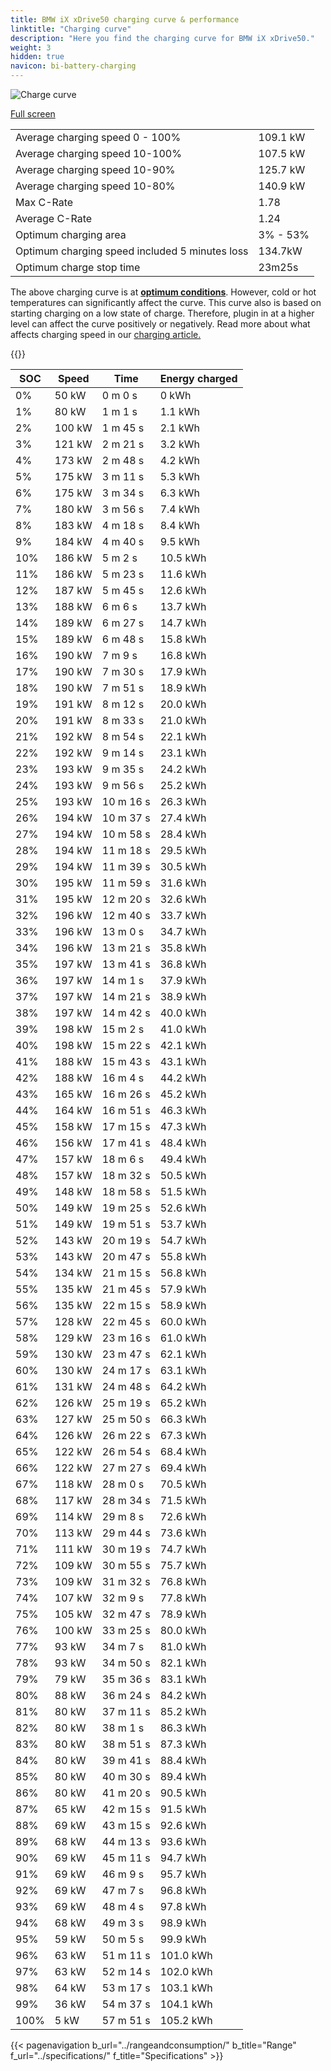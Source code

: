 ```yaml
---
title: BMW iX xDrive50 charging curve & performance
linktitle: "Charging curve"
description: "Here you find the charging curve for BMW iX xDrive50."
weight: 3
hidden: true
navicon: bi-battery-charging
---
```

<!-- markdownlint-disable MD033 -->
<img src="/images/models/bmw/ix/ix_xdrive50/chargingcurve.svg" alt="Charge curve" class="img-fluid">

[Full screen](/images/models/bmw/ix/ix_xdrive50/chargingcurve.svg)


<table class="table table-striped border">
<tbody>
<tr>
<td>Average charging speed 0 - 100%</td><td>109.1 kW</td>
</tr>
<tr>
<td>Average charging speed 10-100%</td><td>107.5 kW</td>
</tr>
<tr>
<td>Average charging speed 10-90%</td><td>125.7 kW</td>
</tr>
<tr>
<td>Average charging speed 10-80%</td><td>140.9 kW</td>
</tr>
<tr>
<td>Max C-Rate</td><td>1.78</td>
</tr>
<tr>
<td>Average C-Rate</td><td>1.24</td>
</tr>
<tr>
<td>Optimum charging area</td><td>3% - 53%</td>
</tr>
<tr>
<td>Optimum charging speed included 5 minutes loss</td><td>134.7kW</td>
</tr>
<tr>
<td>Optimum charge stop time</td><td>23m25s</td>
</tr>
</tbody>
</table>


The above charging curve is at **[optimum conditions](../../../../../technology/battery/charging/#temperature)**. However, cold or hot temperatures can significantly affect the curve. This curve also is based on starting charging on a low state of charge. Therefore, plugin in at a higher level can affect the curve positively or negatively. Read more about what affects charging speed in our [charging article.](../../../../../technology/battery/charging/)


{{<evkxdisplayaddarticle />}}
<table class="table table-striped border">
<thead>
<tr><th>SOC</th><th>Speed</th><th>Time</th><th>Energy charged</th></tr>
</thead>
<tbody>
<tr>
<td>0%</td><td>50 kW</td><td> 0 m 0 s </td><td>0 kWh </td>
</tr>
<tr>
<td>1%</td><td>80 kW</td><td> 1 m 1 s </td><td>1.1 kWh </td>
</tr>
<tr>
<td>2%</td><td>100 kW</td><td> 1 m 45 s </td><td>2.1 kWh </td>
</tr>
<tr>
<td>3%</td><td>121 kW</td><td> 2 m 21 s </td><td>3.2 kWh </td>
</tr>
<tr>
<td>4%</td><td>173 kW</td><td> 2 m 48 s </td><td>4.2 kWh </td>
</tr>
<tr>
<td>5%</td><td>175 kW</td><td> 3 m 11 s </td><td>5.3 kWh </td>
</tr>
<tr>
<td>6%</td><td>175 kW</td><td> 3 m 34 s </td><td>6.3 kWh </td>
</tr>
<tr>
<td>7%</td><td>180 kW</td><td> 3 m 56 s </td><td>7.4 kWh </td>
</tr>
<tr>
<td>8%</td><td>183 kW</td><td> 4 m 18 s </td><td>8.4 kWh </td>
</tr>
<tr>
<td>9%</td><td>184 kW</td><td> 4 m 40 s </td><td>9.5 kWh </td>
</tr>
<tr>
<td>10%</td><td>186 kW</td><td> 5 m 2 s </td><td>10.5 kWh </td>
</tr>
<tr>
<td>11%</td><td>186 kW</td><td> 5 m 23 s </td><td>11.6 kWh </td>
</tr>
<tr>
<td>12%</td><td>187 kW</td><td> 5 m 45 s </td><td>12.6 kWh </td>
</tr>
<tr>
<td>13%</td><td>188 kW</td><td> 6 m 6 s </td><td>13.7 kWh </td>
</tr>
<tr>
<td>14%</td><td>189 kW</td><td> 6 m 27 s </td><td>14.7 kWh </td>
</tr>
<tr>
<td>15%</td><td>189 kW</td><td> 6 m 48 s </td><td>15.8 kWh </td>
</tr>
<tr>
<td>16%</td><td>190 kW</td><td> 7 m 9 s </td><td>16.8 kWh </td>
</tr>
<tr>
<td>17%</td><td>190 kW</td><td> 7 m 30 s </td><td>17.9 kWh </td>
</tr>
<tr>
<td>18%</td><td>190 kW</td><td> 7 m 51 s </td><td>18.9 kWh </td>
</tr>
<tr>
<td>19%</td><td>191 kW</td><td> 8 m 12 s </td><td>20.0 kWh </td>
</tr>
<tr>
<td>20%</td><td>191 kW</td><td> 8 m 33 s </td><td>21.0 kWh </td>
</tr>
<tr>
<td>21%</td><td>192 kW</td><td> 8 m 54 s </td><td>22.1 kWh </td>
</tr>
<tr>
<td>22%</td><td>192 kW</td><td> 9 m 14 s </td><td>23.1 kWh </td>
</tr>
<tr>
<td>23%</td><td>193 kW</td><td> 9 m 35 s </td><td>24.2 kWh </td>
</tr>
<tr>
<td>24%</td><td>193 kW</td><td> 9 m 56 s </td><td>25.2 kWh </td>
</tr>
<tr>
<td>25%</td><td>193 kW</td><td> 10 m 16 s </td><td>26.3 kWh </td>
</tr>
<tr>
<td>26%</td><td>194 kW</td><td> 10 m 37 s </td><td>27.4 kWh </td>
</tr>
<tr>
<td>27%</td><td>194 kW</td><td> 10 m 58 s </td><td>28.4 kWh </td>
</tr>
<tr>
<td>28%</td><td>194 kW</td><td> 11 m 18 s </td><td>29.5 kWh </td>
</tr>
<tr>
<td>29%</td><td>194 kW</td><td> 11 m 39 s </td><td>30.5 kWh </td>
</tr>
<tr>
<td>30%</td><td>195 kW</td><td> 11 m 59 s </td><td>31.6 kWh </td>
</tr>
<tr>
<td>31%</td><td>195 kW</td><td> 12 m 20 s </td><td>32.6 kWh </td>
</tr>
<tr>
<td>32%</td><td>196 kW</td><td> 12 m 40 s </td><td>33.7 kWh </td>
</tr>
<tr>
<td>33%</td><td>196 kW</td><td> 13 m 0 s </td><td>34.7 kWh </td>
</tr>
<tr>
<td>34%</td><td>196 kW</td><td> 13 m 21 s </td><td>35.8 kWh </td>
</tr>
<tr>
<td>35%</td><td>197 kW</td><td> 13 m 41 s </td><td>36.8 kWh </td>
</tr>
<tr>
<td>36%</td><td>197 kW</td><td> 14 m 1 s </td><td>37.9 kWh </td>
</tr>
<tr>
<td>37%</td><td>197 kW</td><td> 14 m 21 s </td><td>38.9 kWh </td>
</tr>
<tr>
<td>38%</td><td>197 kW</td><td> 14 m 42 s </td><td>40.0 kWh </td>
</tr>
<tr>
<td>39%</td><td>198 kW</td><td> 15 m 2 s </td><td>41.0 kWh </td>
</tr>
<tr>
<td>40%</td><td>198 kW</td><td> 15 m 22 s </td><td>42.1 kWh </td>
</tr>
<tr>
<td>41%</td><td>188 kW</td><td> 15 m 43 s </td><td>43.1 kWh </td>
</tr>
<tr>
<td>42%</td><td>188 kW</td><td> 16 m 4 s </td><td>44.2 kWh </td>
</tr>
<tr>
<td>43%</td><td>165 kW</td><td> 16 m 26 s </td><td>45.2 kWh </td>
</tr>
<tr>
<td>44%</td><td>164 kW</td><td> 16 m 51 s </td><td>46.3 kWh </td>
</tr>
<tr>
<td>45%</td><td>158 kW</td><td> 17 m 15 s </td><td>47.3 kWh </td>
</tr>
<tr>
<td>46%</td><td>156 kW</td><td> 17 m 41 s </td><td>48.4 kWh </td>
</tr>
<tr>
<td>47%</td><td>157 kW</td><td> 18 m 6 s </td><td>49.4 kWh </td>
</tr>
<tr>
<td>48%</td><td>157 kW</td><td> 18 m 32 s </td><td>50.5 kWh </td>
</tr>
<tr>
<td>49%</td><td>148 kW</td><td> 18 m 58 s </td><td>51.5 kWh </td>
</tr>
<tr>
<td>50%</td><td>149 kW</td><td> 19 m 25 s </td><td>52.6 kWh </td>
</tr>
<tr>
<td>51%</td><td>149 kW</td><td> 19 m 51 s </td><td>53.7 kWh </td>
</tr>
<tr>
<td>52%</td><td>143 kW</td><td> 20 m 19 s </td><td>54.7 kWh </td>
</tr>
<tr>
<td>53%</td><td>143 kW</td><td> 20 m 47 s </td><td>55.8 kWh </td>
</tr>
<tr>
<td>54%</td><td>134 kW</td><td> 21 m 15 s </td><td>56.8 kWh </td>
</tr>
<tr>
<td>55%</td><td>135 kW</td><td> 21 m 45 s </td><td>57.9 kWh </td>
</tr>
<tr>
<td>56%</td><td>135 kW</td><td> 22 m 15 s </td><td>58.9 kWh </td>
</tr>
<tr>
<td>57%</td><td>128 kW</td><td> 22 m 45 s </td><td>60.0 kWh </td>
</tr>
<tr>
<td>58%</td><td>129 kW</td><td> 23 m 16 s </td><td>61.0 kWh </td>
</tr>
<tr>
<td>59%</td><td>130 kW</td><td> 23 m 47 s </td><td>62.1 kWh </td>
</tr>
<tr>
<td>60%</td><td>130 kW</td><td> 24 m 17 s </td><td>63.1 kWh </td>
</tr>
<tr>
<td>61%</td><td>131 kW</td><td> 24 m 48 s </td><td>64.2 kWh </td>
</tr>
<tr>
<td>62%</td><td>126 kW</td><td> 25 m 19 s </td><td>65.2 kWh </td>
</tr>
<tr>
<td>63%</td><td>127 kW</td><td> 25 m 50 s </td><td>66.3 kWh </td>
</tr>
<tr>
<td>64%</td><td>126 kW</td><td> 26 m 22 s </td><td>67.3 kWh </td>
</tr>
<tr>
<td>65%</td><td>122 kW</td><td> 26 m 54 s </td><td>68.4 kWh </td>
</tr>
<tr>
<td>66%</td><td>122 kW</td><td> 27 m 27 s </td><td>69.4 kWh </td>
</tr>
<tr>
<td>67%</td><td>118 kW</td><td> 28 m 0 s </td><td>70.5 kWh </td>
</tr>
<tr>
<td>68%</td><td>117 kW</td><td> 28 m 34 s </td><td>71.5 kWh </td>
</tr>
<tr>
<td>69%</td><td>114 kW</td><td> 29 m 8 s </td><td>72.6 kWh </td>
</tr>
<tr>
<td>70%</td><td>113 kW</td><td> 29 m 44 s </td><td>73.6 kWh </td>
</tr>
<tr>
<td>71%</td><td>111 kW</td><td> 30 m 19 s </td><td>74.7 kWh </td>
</tr>
<tr>
<td>72%</td><td>109 kW</td><td> 30 m 55 s </td><td>75.7 kWh </td>
</tr>
<tr>
<td>73%</td><td>109 kW</td><td> 31 m 32 s </td><td>76.8 kWh </td>
</tr>
<tr>
<td>74%</td><td>107 kW</td><td> 32 m 9 s </td><td>77.8 kWh </td>
</tr>
<tr>
<td>75%</td><td>105 kW</td><td> 32 m 47 s </td><td>78.9 kWh </td>
</tr>
<tr>
<td>76%</td><td>100 kW</td><td> 33 m 25 s </td><td>80.0 kWh </td>
</tr>
<tr>
<td>77%</td><td>93 kW</td><td> 34 m 7 s </td><td>81.0 kWh </td>
</tr>
<tr>
<td>78%</td><td>93 kW</td><td> 34 m 50 s </td><td>82.1 kWh </td>
</tr>
<tr>
<td>79%</td><td>79 kW</td><td> 35 m 36 s </td><td>83.1 kWh </td>
</tr>
<tr>
<td>80%</td><td>88 kW</td><td> 36 m 24 s </td><td>84.2 kWh </td>
</tr>
<tr>
<td>81%</td><td>80 kW</td><td> 37 m 11 s </td><td>85.2 kWh </td>
</tr>
<tr>
<td>82%</td><td>80 kW</td><td> 38 m 1 s </td><td>86.3 kWh </td>
</tr>
<tr>
<td>83%</td><td>80 kW</td><td> 38 m 51 s </td><td>87.3 kWh </td>
</tr>
<tr>
<td>84%</td><td>80 kW</td><td> 39 m 41 s </td><td>88.4 kWh </td>
</tr>
<tr>
<td>85%</td><td>80 kW</td><td> 40 m 30 s </td><td>89.4 kWh </td>
</tr>
<tr>
<td>86%</td><td>80 kW</td><td> 41 m 20 s </td><td>90.5 kWh </td>
</tr>
<tr>
<td>87%</td><td>65 kW</td><td> 42 m 15 s </td><td>91.5 kWh </td>
</tr>
<tr>
<td>88%</td><td>69 kW</td><td> 43 m 15 s </td><td>92.6 kWh </td>
</tr>
<tr>
<td>89%</td><td>68 kW</td><td> 44 m 13 s </td><td>93.6 kWh </td>
</tr>
<tr>
<td>90%</td><td>69 kW</td><td> 45 m 11 s </td><td>94.7 kWh </td>
</tr>
<tr>
<td>91%</td><td>69 kW</td><td> 46 m 9 s </td><td>95.7 kWh </td>
</tr>
<tr>
<td>92%</td><td>69 kW</td><td> 47 m 7 s </td><td>96.8 kWh </td>
</tr>
<tr>
<td>93%</td><td>69 kW</td><td> 48 m 4 s </td><td>97.8 kWh </td>
</tr>
<tr>
<td>94%</td><td>68 kW</td><td> 49 m 3 s </td><td>98.9 kWh </td>
</tr>
<tr>
<td>95%</td><td>59 kW</td><td> 50 m 5 s </td><td>99.9 kWh </td>
</tr>
<tr>
<td>96%</td><td>63 kW</td><td> 51 m 11 s </td><td>101.0 kWh </td>
</tr>
<tr>
<td>97%</td><td>63 kW</td><td> 52 m 14 s </td><td>102.0 kWh </td>
</tr>
<tr>
<td>98%</td><td>64 kW</td><td> 53 m 17 s </td><td>103.1 kWh </td>
</tr>
<tr>
<td>99%</td><td>36 kW</td><td> 54 m 37 s </td><td>104.1 kWh </td>
</tr>
<tr>
<td>100%</td><td>5 kW</td><td> 57 m 51 s </td><td>105.2 kWh </td>
</tr>
</tbody>
</table>


{{< pagenavigation b_url="../rangeandconsumption/" b_title="Range" f_url="../specifications/" f_title="Specifications" >}}
